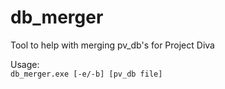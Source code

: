 # db_merger
Tool to help with merging pv_db's for Project Diva

Usage:<br />
`db_merger.exe [-e/-b] [pv_db file]`